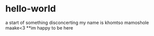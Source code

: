# hello-world
a start of something disconcerting
my name is khomtso mamoshole maake<3 **im happy to be here
